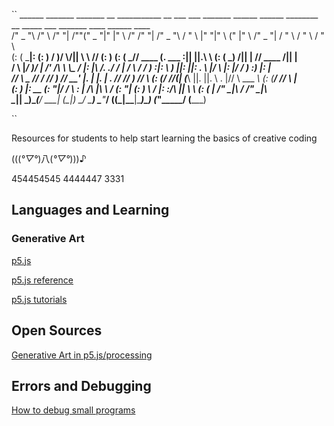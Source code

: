  `` ______   _______   _______      __ ___________ __ ___      ___ _______       ______   ______   ________  __   _____  ___   _______        ____    ______   ____    
 /" _  "\ /"      \ /"     "|    /""("     _   "|" |"  \    /"  /"     "|     /" _  "\ /    " \ |"      "\|" \ (\"   \|"  \ /" _   "|      /  " \  /    " \ /  " \   
(: ( \___|:        (: ______)   /    )__/  \\__/||  \   \  //  (: ______)    (: ( \___// ____  \(.  ___  :||  ||.\\   \    (: ( \___)     /__|| | // ____  /__|| |   
 \/ \    |_____/   )\/    |    /' /\  \ \\_ /   |:  |\\  \/. ./ \/    |       \/ \   /  /    ) :|: \   ) ||:  ||: \.   \\  |\/ \             |: |/  /    ) :) |: |   
 //  \ _  //      / // ___)_  //  __'  \|.  |   |.  | \.    //  // ___)_      //  \ (: (____/ //(| (___\ ||.  ||.  \    \. |//  \ ___       _\  (: (____/ // _\  |   
(:   _) \|:  __   \(:      "|/   /  \\  \:  |   /\  |\ \\   /  (:      "|    (:   _) \        / |:       :/\  ||    \    \ (:   _(  _|     /" \_|\        / /" \_|\  
 \_______|__|  \___)\_______(___/    \___\__|  (__\_|_) \__/    \_______)     \_______\"_____/  (________(__\_|_\___|\____\)\_______)     (_______\"_____/ (_______) 
                     
                     
``





Resources for students to help start learning the basics of creative coding

(((*°▽°*)八(*°▽°*)))♪






454454545 4444447 3331 

## Languages and Learning 


### Generative Art
[p5.js](https://editor.p5js.org/)

[p5.js reference](https://p5js.org/reference/)

[p5.js tutorials](https://happycoding.io/)



## Open Sources 

[Generative Art in p5.js/processing ](https://openprocessing.org/)



## Errors and Debugging 

[How to debug small programs](https://ericlippert.com/2014/03/05/how-to-debug-small-programs/)

